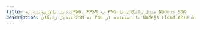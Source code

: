 ---title: تبدیل پاورپوینت بهPNG، PPSM به PNG مبدل رایگان یا Nodejs SDKdescription: تبدیل رایگانPPSM به PNG با استفاده از Nodejs Cloud APIs & SDK. همچنین اسناد Microsoft PowerPoint را در Cloud ایجاد، ویرایش و رندر کنید.---